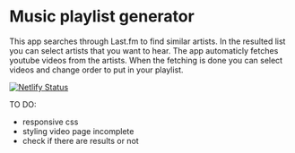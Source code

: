# Music playlist generator

This app searches through Last.fm to find similar artists. In the resulted list you can select artists that you want to hear. The app automaticly fetches youtube videos from the artists. When the fetching is done you can select videos and change order to put in your playlist.

[![Netlify Status](https://api.netlify.com/api/v1/badges/8ebd3ec4-9e13-4b16-8f11-8294af02629f/deploy-status)](https://app.netlify.com/sites/music-discovery-app/deploys)

TO DO:
- responsive css
- styling video page incomplete
- check if there are results or not
